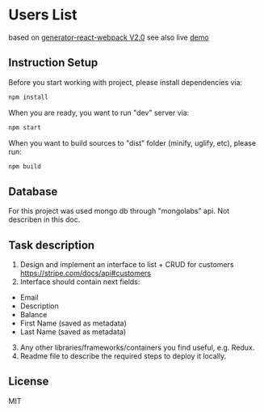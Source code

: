# Users List
based on [generator-react-webpack V2.0](https://github.com/newtriks/generator-react-webpack)
see also live [demo](http://users-list-redux-sample.bitballoon.com)

## Instruction Setup
Before you start working with project, please install dependencies via:
```bash
npm install
```
When you are ready, you want to run "dev" server via:
```bash
npm start
```
When you want to build sources to "dist" folder (minify, uglify, etc), please run:
```bash
npm build
```

## Database
For this project was used mongo db through "mongolabs" api. Not describen in this doc.

## Task description
1. Design and implement an interface to list + CRUD for customers https://stripe.com/docs/api#customers
2. Interface should contain next fields:
 - Email
 - Description
 - Balance
 - First Name (saved as metadata)
 - Last Name (saved as metadata)
3. Any other libraries/frameworks/containers you find useful, e.g. Redux.
4. Readme file to describe the required steps to deploy it locally.


License
----
MIT
